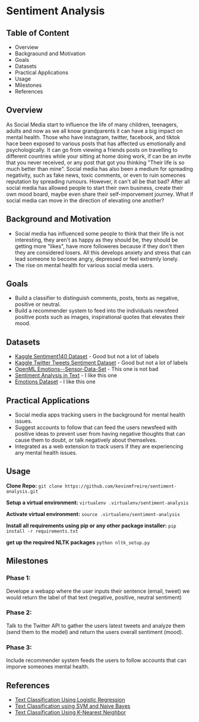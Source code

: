 # Sentiment Analysis

## Table of Content
* Overview
* Backgraound and Motivation
* Goals
* Datasets
* Practical Applications
* Usage
* Milestones
* References

## Overview

As Social Media start to influence the life of many children, teenagers, adults and now as we all know grandparents it can have a big impact on mental health.  Those who have instagram, twitter, facebook, and tiktok hace been exposed to various posts that has affected us emotionally and psychologically.  It can go from viewing a friends posts on travelling to different countries while your sitting at home doing work, if can be an invite that you never received, or any post that got you thinking "Their life is so much better than mine".  Social media has also been a medium for spreading negativity, such as fake news, toxic comments, or even to ruin someones reputation by spreading rumours. However, it can't all be that bad? After all social media has allowed people to start their own business, create their own mood board, maybe even share their self-imporvement journey.  What if social media can move in the direction of elevating one another?

## Background and Motivation

* Social media has influenced some people to think that their life is not interesting, they aren't as happy as they should be, they should be getting more "likes", have more followeres because if they don't then they are considered losers.  All this develops anxiety and stress that can lead someone to become angry, depressed or feel extremly lonely.
* The rise on mental health for various social media users.

## Goals

* Build a classifier to distinguish comments, posts, texts as negative, positive or neutral.
* Build a recommender system to feed into the individuals newsfeed positive posts such as images, inspirational quotes that elevates their mood.

## Datasets
* [Kaggle Sentiment140 Dataset](https://www.kaggle.com/datasets/kazanova/sentiment140) - Good but not a lot of labels
* [Kaggle Twitter Tweets Sentiment Dataset](https://www.kaggle.com/datasets/yasserh/twitter-tweets-sentiment-dataset) - Good but not a lot of labels
* [OpenML Emotions--Sensor-Data-Set](https://www.openml.org/search?type=data&status=active&id=43756) - This one is not bad
* [Sentiment Analysis in Text](https://data.world/crowdflower/sentiment-analysis-in-text) - I like this one
* [Emotions Dataset](https://www.kaggle.com/datasets/praveengovi/emotions-dataset-for-nlp) - I like this one

## Practical Applications
* Social media apps tracking users in the background for mental health issues.
* Suggest accounts to follow that can feed the users newsfeed with positive ideas to prevent user from having negative thoughts that can cause them to doubt, or talk negatively about themselves.
* Integrated as a web extension to track users if they are experiencing any mental health issues.

## Usage
**Clone Repo:** `git clone https://github.com/kevinmfreire/sentiment-analysis.git`

**Setup a virtual environment:** `virtualenv .virtualenv/sentiment-analysis`

**Activate virtual environment:** `source .virtualenv/sentiment-analysis`

**Install all requirements using pip or any other package installer:** `pip install -r requirements.txt`

**get up the required NLTK packages** `python nltk_setup.py`

## Milestones
### Phase 1:
Develope a webapp  where the user inputs their sentence (email, tweet) we would return the label of that text (negative, positive, neutral sentiment)

### Phase 2:
Talk to the Twitter API to gather the users latest tweets and analyze them (send them to the model) and return the users overall sentiment (mood).

### Phase 3:
Include recommender system feeds the users to follow accounts that can imporve someones mental health.

## References
* [Text Classification Using Logistic Regression](https://medium.com/analytics-vidhya/applying-text-classification-using-logistic-regression-a-comparison-between-bow-and-tf-idf-1f1ed1b83640)
* [Text Classification using SVM and Naive Bayes](https://medium.com/@bedigunjit/simple-guide-to-text-classification-nlp-using-svm-and-naive-bayes-with-python-421db3a72d34)
* [Text Classification Using K-Nearest Neighbor](https://medium.com/@ashins1997/text-classification-456513e18893)
